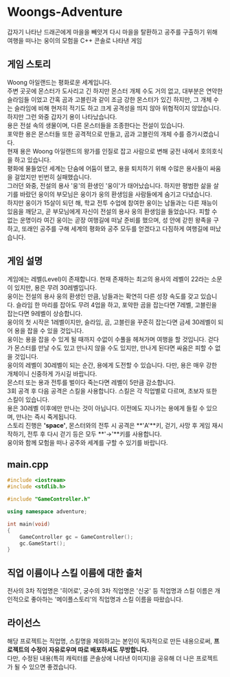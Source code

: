 # Woongs-Adventure
갑자기 나타난 드래곤에게 마을을 빼앗겨 다시 마을을 탈환하고 공주를 구출하기 위해 여행을 떠나는 웅이의 모험을 C++ 콘솔로 나타낸 게임

## 게임 스토리
Woong 아일랜드는 평화로운 세계입니다.  
주변 곳곳에 몬스터가 도사리고 긴 하지만 몬스터 개체 수도 거의 없고, 대부분은 연약한 슬라임들 이었고 간혹 곰과 고블린과 
같이 조금 강한 몬스터가 있긴 하지만, 그 개체 수는 슬라임에 비해 현저히 적기도 하고 크게 공격성을 띄지 않아 위협적이지 않았습니다.  
하지만 그런 와중 갑자기 용이 나타났습니다.   
용은 전설 속의 생물이며, 다른 몬스터들을 조종한다는 전설이 있습니다.   
포악한 용은 몬스터들 또한 공격적으로 만들고, 곰과 고블린의 개체 수를 증가시켰습니다.   
현재 용은 Woong 아일랜드의 왕가를 인질로 잡고 사람으로 변해 궁전 내에서 호의호식을 하고 있습니다.   
평화에 물들었던 세계는 단숨에 어둠이 됐고, 용을 퇴치하기 위해 수많은 용사들이 싸움을 걸었지만 빈번히 실패했습니다.   
그러던 와중, 전설의 용사 '웅'의 환생인 '웅이'가 태어났습니다. 하지만 평범한 삶을 살기를 바랐던 웅이의 부모님은 웅이가 웅의 환생임을 사람들에게 숨기고 다녔습니다.   
하지만 웅이가 15살이 되던 해, 학교 전투 수업에 참여한 웅이는 남들과는 다른 재능이 있음을 깨닫고, 곧 부모님에게 자신이 전설의 용사 웅의 환생임을 들었습니다. 피할 수 없는 운명이라 여긴 웅이는 곧장 여행길에 떠날 준비를 했으며, 성 안에 갇힌 왕족을 구하고, 또래인 공주를 구해 세계의 평화와 공주 모두를 얻겠다고 다짐하게 여행길에 떠났습니다.

## 게임 설명
게임에는 레벨(Level)이 존재합니다. 현재 존재하는 최고의 용사의 레벨이 22라는 소문이 있지만, 용은 무려 30레벨입니다.  
웅이는 전설의 용사 웅의 환생인 만큼, 남들과는 확연히 다른 성장 속도를 갖고 있습니다. 슬라임 한 마리를 잡아도 무려 4업을 하고, 포악한 곰을 잡는다면 7레벨, 고블린을 잡는다면 9레벨이 상승합니다.  
웅이의 첫 시작은 1레벨이지만, 슬라임, 곰, 고블린을 꾸준히 잡는다면 금세 30레벨이 되어 용을 잡을 수 있을 것입니다.  
웅이는 용을 잡을 수 있게 될 때까지 수없이 수풀을 헤쳐가며 여행을 할 것입니다. 걷다가 몬스터를 만날 수도 있고 만나지 않을 수도 있지만, 만나게 된다면 싸움은 피할 수 없을 것입니다.  
웅이의 레벨이 30레벨이 되는 순간, 용에게 도전할 수 있습니다. 다만, 용은 매우 강한 개체이니 신중하게 가시길 바랍니다.  
몬스터 또는 용과 전투를 벌이다 죽는다면 레벨이 5만큼 감소합니다.  
3회 공격 후 다음 공격은 스킬을 사용합니다. 스킬은 각 직업별로 다르며, 초보자 또한 스킬이 있습니다.  
용은 30레벨 이후에만 만나는 것이 아닙니다. 이전에도 지나가는 용에게 들킬 수 있으며, 만나는 즉시 죽게됩니다.  
스토리 진행은 **'space'**, 몬스터와의 전투 시 공격은 **'A'**키, 걷기, 사망 후 게임 재시작하기, 전투 후 다시 걷기 등은 모두 **'→'**키를 사용합니다.  
웅이와 함께 모험을 떠나 공주와 세계를 구할 수 있기를 바랍니다.

## main.cpp
```c++
#include <iostream>
#include <stdlib.h>

#include "GameController.h"

using namespace adventure;

int main(void)
{
	GameController gc = GameController();
	gc.GameStart();
}
```

## 직업 이름이나 스킬 이름에 대한 출처
전사의 3차 직업명은 '히어로', 궁수의 3차 직업명은 '신궁' 등 직업명과 스킬 이름은 개인적으로 좋아하는 '메이플스토리'의 직업명과 스킬 이름을 따왔습니다.

## 라이선스
해당 프로젝트는 직업명, 스킬명을 제외하고는 본인이 독자적으로 만든 내용으로써, **프로젝트의 수정이 자유로우며 따로 배포하셔도 무방합니다.**  
다만, 수정된 내용(특히 캐릭터를 콘솔상에 나타낸 이미지)을 공유해 더 나은 프로젝트가 될 수 있으면 좋겠습니다.
